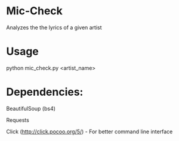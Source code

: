 # Mic-Check
Analyzes the the lyrics of a given artist

# Usage
python mic_check.py <artist_name>

# Dependencies:
BeautifulSoup (bs4)

Requests

Click (http://click.pocoo.org/5/) - For better command line interface
